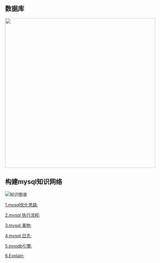 ## 数据库

<img src="https://github.com/wulimax/blogs/blob/master/docs/mysql/image/SQL.jpg" height="495" width="495">

## 构建mysql知识网络

![知识图谱](https://github.com/wulimax/blogs/blob/master/docs/mysql/image/mysql_nav.png)

[1.mysql优化思路](https://github.com/wulimax/blogs/blob/master/docs/mysql/4.md);

[2.mysql 执行流程](https://github.com/wulimax/blogs/blob/master/docs/mysql/mysql.md);

[3.mysql 事物](https://github.com/wulimax/blogs/blob/master/docs/mysql/things.md);

[4.mysql 日志](https://github.com/wulimax/blogs/blob/master/docs/mysql/mysql_log.md);

[5.innodb引擎](https://github.com/wulimax/blogs/blob/master/docs/mysql/mysql_innodb.md);

[6.Explain](https://github.com/wulimax/blogs/blob/master/docs/mysql/2.md);



